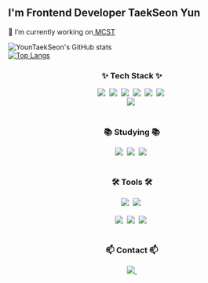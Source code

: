 ## I'm Frontend Developer TaekSeon Yun
🔭 I’m currently working on<a href="http://www.mcst.co.kr/"> MCST </a>
<!--타이틀 부분-->
  ![YounTaekSeon's GitHub stats](https://github-readme-stats.vercel.app/api?username=YounTaekSeon&count_private=true&include_all_commits=true&hide_rank=true)
  <br>
  [![Top Langs](https://github-readme-stats.vercel.app/api/top-langs/?username=YounTaekSeon&langs_count=5)](https://github.com/YounTaekSeon/github-readme-stats)
  
<!--내용 부분-->
<h3 align="center">✨ Tech Stack ✨</h3>
<div align="center">
  <img src="https://img.shields.io/badge/vue.js-4FC08D.svg?style=for-the-badge&logo=vue.js&logoColor=white" />&nbsp
  <img src="https://img.shields.io/badge/flutter-02569B.svg?style=for-the-badge&logo=flutter&logoColor=white" />&nbsp
  <img src="https://img.shields.io/badge/Oracle-F80000.svg?style=for-the-badge&logo=Oracle&logoColor=white" />&nbsp
  <img src="https://img.shields.io/badge/php-777BB4.svg?style=for-the-badge&logo=php&logoColor=white" />&nbsp
  <img src="https://img.shields.io/badge/javascript-F7DF1E.svg?style=for-the-badge&logo=javascript&logoColor=20232a" />&nbsp
  <img src="https://img.shields.io/badge/html5-E34F26.svg?style=for-the-badge&logo=html5&logoColor=white" />&nbsp
</div>

<div align="center">
  <img src="https://img.shields.io/badge/css3-1572B6.svg?style=for-the-badge&logo=css3&logoColor=white" />&nbsp
</div>

<br>

<h3 align="center">📚 Studying 📚</h3>
<div align="center">
  <img src="https://img.shields.io/badge/typescript-007ACC.svg?style=for-the-badge&logo=typescript&logoColor=white" />&nbsp
  <img src="https://img.shields.io/badge/react-61DAFB.svg?style=for-the-badge&logo=react&logoColor=20232a" />&nbsp
  <img src="https://img.shields.io/badge/docker-2496ED.svg?style=for-the-badge&logo=docker&logoColor=white" />&nbsp
</div>

<br>

<h3 align="center">🛠 Tools 🛠</h3>
<div align="center">
  <img src="https://img.shields.io/badge/slack-4A154B.svg?style=for-the-badge&logo=slack&logoColor=white" />&nbsp
  <img src="https://img.shields.io/badge/github-181717.svg?style=for-the-badge&logo=github&logoColor=white" />&nbsp
</div>

<br>

<div align="center">
  <img src="https://img.shields.io/badge/VSCode-007ACC.svg?style=for-the-badge&logo=visual-studio-code&logoColor=white" />&nbsp
  <img src="https://img.shields.io/badge/AndroidStudio-3DDC84.svg?style=for-the-badge&logo=android-studio&logoColor=white" />&nbsp
  <img src="https://img.shields.io/badge/Xcode-147EFB.svg?style=for-the-badge&logo=xcode&logoColor=white" />&nbsp
</div>

<br>

<h3 align="center">📫 Contact 📫</h3>
<div align="center">
  <a href="mailto:youneciohc@gmail.com">
    <img
      src="https://img.shields.io/badge/youneciohc@gmail.com-D14836?style=for-the-badge&logo=gmail&logoColor=white"/>&nbsp
  </a>
</div>
<!--
**YounTaekSeon/YounTaekSeon** is a ✨ _special_ ✨ repository because its `README.md` (this file) appears on your GitHub profile.

Here are some ideas to get you started:

- 🔭 I’m currently working on ...
- 🌱 I’m currently learning ...
- 👯 I’m looking to collaborate on ...
- 🤔 I’m looking for help with ...
- 💬 Ask me about ...
- 📫 How to reach me: ...
- 😄 Pronouns: ...
- ⚡ Fun fact: ...
-->
